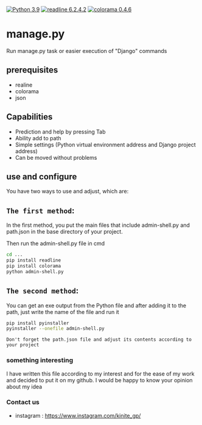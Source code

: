 [![Python 3.9](https://img.shields.io/badge/Python-3.9-yellow.svg)](http://www.python.org/download/) 
[![readline 6.2.4.2](https://img.shields.io/badge/Readline-6.2.4.2-yellow.svg)](https://pypi.org/project/readline/) 
[![colorama 0.4.6](https://img.shields.io/badge/Colorama-0.4.6-yellow.svg)](https://pypi.org/project/colorama/) 


# manage.py
Run manage.py task or easier execution of "Django" commands

## prerequisites
- realine
- colorama
- json

## Capabilities
- Prediction and help by pressing Tab
- Ability add to path
- Simple settings (Python virtual environment address and Django project address)
- Can be moved without problems

## use and configure
You have two ways to use and adjust, which are:
 


## `The first method`:
In the first method, you put the main files that include admin-shell.py and path.json in the base directory of your project.

Then run the admin-shell.py file in cmd
```bash
cd ...
pip install readline
pip install colorama
python admin-shell.py
```


## `The second method`:
You can get an exe output from the Python file and after adding it to the path, just write the name of the file and run it
```bash
pip install pyinstaller
pyinstaller --onefile admin-shell.py
```

`Don't forget the path.json file
and adjust its contents according to your project`


### something interesting
I have written this file according to my interest and for the ease of my work and decided to put it on my github. I would be happy to know your opinion about my idea

### Contact us
- instagram : https://www.instagram.com/kinite_gp/
